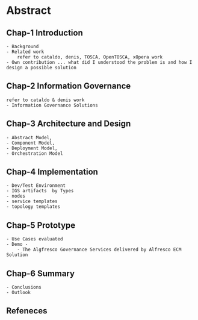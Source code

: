 # Abstract 
## Chap-1 Introduction
	- Background
	- Related work  
		refer to cataldo, denis, TOSCA, OpenTOSCA, xOpera work 
	- Own contribution ... what did I understood the problem is and how I design a possible solution  
## Chap-2 Information Governance 
    refer to cataldo & denis work  
	- Information Governance Solutions
## Chap-3 Architecture and Design 
	- Abstract Model, 
	- Component Model, 
	- Deployment Model, 
	- Orchestration Model  
## Chap-4 Implementation
	- Dev/Test Environment
	- IGS artifacts  by Types
 	- nodes
  	- service templates
  	- topology templates
## Chap-5 Prototype 
	- Use Cases evaluated  
	- Demo -
 		- The Algfresco Governance Services delivered by Alfresco ECM Solution 
## Chap-6 Summary 
	- Conclusions 
	- Outlook 
## Refeneces 
